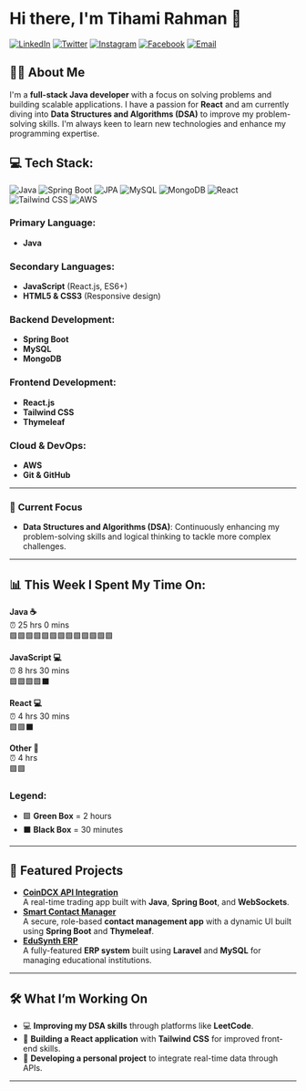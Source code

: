 # Hi there, I'm **Tihami Rahman** 👋  
[![LinkedIn](https://img.shields.io/badge/LinkedIn-blue?logo=linkedin&logoColor=white)](https://www.linkedin.com/in/TihamiDev)
[![Twitter](https://img.shields.io/badge/Twitter-1DA1F2?logo=twitter&logoColor=white)](https://twitter.com/TihamiDev)
[![Instagram](https://img.shields.io/badge/Instagram-E4405F?logo=instagram&logoColor=white)](https://www.instagram.com/Hamza.hehe__)
[![Facebook](https://img.shields.io/badge/Facebook-1877F2?logo=facebook&logoColor=white)](https://www.facebook.com/tihamirahman.rahman)
[![Email](https://img.shields.io/badge/Email-D14836?logo=gmail&logoColor=white)](mailto:Hamza.tihami402@gmail.com)
  

## 👨‍💻 About Me  
I'm a **full-stack Java developer** with a focus on solving problems and building scalable applications. I have a passion for **React** and am currently diving into **Data Structures and Algorithms (DSA)** to improve my problem-solving skills. I'm always keen to learn new technologies and enhance my programming expertise.

## 💻 Tech Stack:
![Java](https://img.shields.io/badge/Java-007396?logo=java&logoColor=white)
![Spring Boot](https://img.shields.io/badge/Spring%20Boot-6DB33F?logo=spring-boot&logoColor=white)
![JPA](https://img.shields.io/badge/JPA-Hibernate-orange)
![MySQL](https://img.shields.io/badge/MySQL-4479A1?logo=mysql&logoColor=white)
![MongoDB](https://img.shields.io/badge/MongoDB-47A248?logo=mongodb&logoColor=white)
![React](https://img.shields.io/badge/React-61DAFB?logo=react&logoColor=black)
![Tailwind CSS](https://img.shields.io/badge/Tailwind%20CSS-06B6D4?logo=tailwindcss&logoColor=white)
![AWS](https://img.shields.io/badge/AWS-232F3E?logo=amazon-aws&logoColor=white)

### Primary Language:
- **Java**

### Secondary Languages:
- **JavaScript**  (React.js, ES6+)
- **HTML5 & CSS3**  (Responsive design)

### Backend Development:
- **Spring Boot** 
- **MySQL** 
- **MongoDB**

### Frontend Development:
- **React.js** 
- **Tailwind CSS**
- **Thymeleaf**

### Cloud & DevOps:
- **AWS** 
- **Git & GitHub**

---

### 🌱 **Current Focus**  
- **Data Structures and Algorithms (DSA)**: Continuously enhancing my problem-solving skills and logical thinking to tackle more complex challenges.
 
---
## 📊 This Week I Spent My Time On:

**Java ☕**  
⏰ 25 hrs 0 mins  
🟩🟩🟩🟩🟩🟩🟩🟩🟩🟩🟩🟩🟩

**JavaScript 💻**  
⏰ 8 hrs 30 mins  
🟩🟩🟩🟩⬛

 **React 💻**  
⏰ 4 hrs 30 mins  
🟩🟩⬛

**Other 🔧**  
⏰ 4 hrs  
🟩🟩   


### Legend:
- 🟩 **Green Box** = 2 hours
- ⬛ **Black Box** = 30 minutes


---

## 🌟 Featured Projects  
- **[CoinDCX API Integration](https://github.com/tihamit/CoinDCX-API)**  
  A real-time trading app built with **Java**, **Spring Boot**, and **WebSockets**.  
- **[Smart Contact Manager](https://github.com/tihamit/SmartContactManager)**  
  A secure, role-based **contact management app** with a dynamic UI built using **Spring Boot** and **Thymeleaf**.  
- **[EduSynth ERP](https://github.com/tihamit/EduSynth)**  
  A fully-featured **ERP system** built using **Laravel** and **MySQL** for managing educational institutions.  

---

## 🛠️ What I’m Working On  
- 💻 **Improving my DSA skills** through platforms like **LeetCode**.  
- 🔄 **Building a React application** with **Tailwind CSS** for improved front-end skills.  
- 🚀 **Developing a personal project** to integrate real-time data through APIs.  

---


